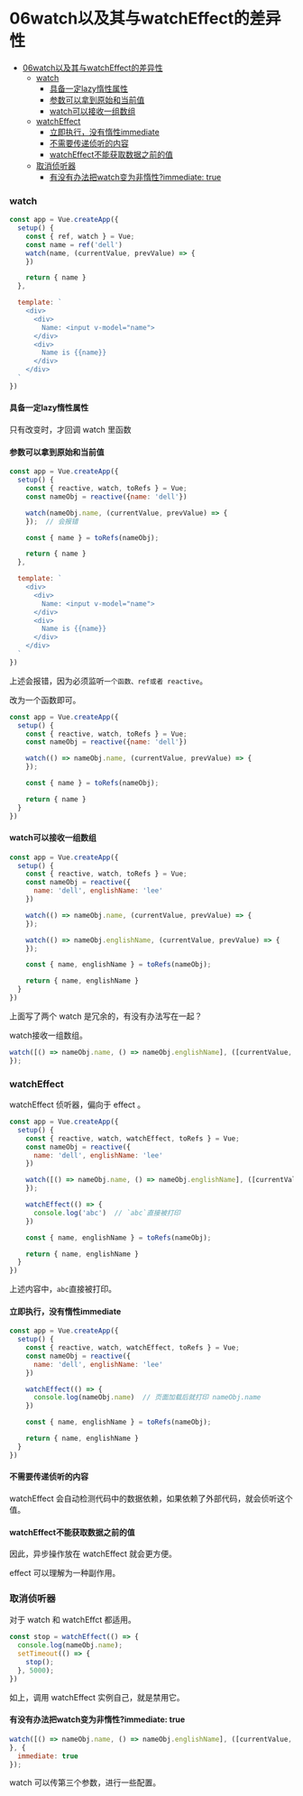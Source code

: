 # 06watch以及其与watchEffect的差异性

<!-- @import "[TOC]" {cmd="toc" depthFrom=1 depthTo=6 orderedList=false} -->

<!-- code_chunk_output -->

- [06watch以及其与watchEffect的差异性](#06watch以及其与watcheffect的差异性)
    - [watch](#watch)
      - [具备一定lazy惰性属性](#具备一定lazy惰性属性)
      - [参数可以拿到原始和当前值](#参数可以拿到原始和当前值)
      - [watch可以接收一组数组](#watch可以接收一组数组)
    - [watchEffect](#watcheffect)
      - [立即执行，没有惰性immediate](#立即执行没有惰性immediate)
      - [不需要传递侦听的内容](#不需要传递侦听的内容)
      - [watchEffect不能获取数据之前的值](#watcheffect不能获取数据之前的值)
    - [取消侦听器](#取消侦听器)
      - [有没有办法把watch变为非惰性?immediate: true](#有没有办法把watch变为非惰性immediate-true)

<!-- /code_chunk_output -->

### watch
```js
const app = Vue.createApp({
  setup() {
    const { ref, watch } = Vue;
    const name = ref('dell')
    watch(name, (currentValue, prevValue) => {
    })

    return { name }
  },

  template: `
    <div>
      <div>
        Name: <input v-model="name">
      </div>
      <div>
        Name is {{name}}
      </div>
    </div>
  `
})
```

#### 具备一定lazy惰性属性
只有改变时，才回调 watch 里函数

#### 参数可以拿到原始和当前值
```js
const app = Vue.createApp({
  setup() {
    const { reactive, watch, toRefs } = Vue;
    const nameObj = reactive({name: 'dell'})

    watch(nameObj.name, (currentValue, prevValue) => {
    });  // 会报错

    const { name } = toRefs(nameObj);

    return { name }
  },

  template: `
    <div>
      <div>
        Name: <input v-model="name">
      </div>
      <div>
        Name is {{name}}
      </div>
    </div>
  `
})
```

上述会报错，因为必须监听`一个函数、ref或者 reactive`。

改为一个函数即可。

```js
const app = Vue.createApp({
  setup() {
    const { reactive, watch, toRefs } = Vue;
    const nameObj = reactive({name: 'dell'})

    watch(() => nameObj.name, (currentValue, prevValue) => {
    });

    const { name } = toRefs(nameObj);

    return { name }
  }
})
```

#### watch可以接收一组数组
```js
const app = Vue.createApp({
  setup() {
    const { reactive, watch, toRefs } = Vue;
    const nameObj = reactive({
      name: 'dell', englishName: 'lee'
    })

    watch(() => nameObj.name, (currentValue, prevValue) => {
    });

    watch(() => nameObj.englishName, (currentValue, prevValue) => {
    });

    const { name, englishName } = toRefs(nameObj);

    return { name, englishName }
  }
})
```

上面写了两个 watch 是冗余的，有没有办法写在一起？

watch接收一组数组。

```js
watch([() => nameObj.name, () => nameObj.englishName], ([currentValue, currentEng], [prevValue, prevEng]) => {
});
```

### watchEffect
watchEffect 侦听器，偏向于 effect 。

```js
const app = Vue.createApp({
  setup() {
    const { reactive, watch, watchEffect, toRefs } = Vue;
    const nameObj = reactive({
      name: 'dell', englishName: 'lee'
    })

    watch([() => nameObj.name, () => nameObj.englishName], ([currentValue, currentEng], [prevValue, prevEng]) => {
    });

    watchEffect(() => {
      console.log('abc')  // `abc`直接被打印
    })

    const { name, englishName } = toRefs(nameObj);

    return { name, englishName }
  }
})
```

上述内容中，`abc`直接被打印。

#### 立即执行，没有惰性immediate
```js
const app = Vue.createApp({
  setup() {
    const { reactive, watch, watchEffect, toRefs } = Vue;
    const nameObj = reactive({
      name: 'dell', englishName: 'lee'
    })

    watchEffect(() => {
      console.log(nameObj.name)  // 页面加载后就打印 nameObj.name
    })

    const { name, englishName } = toRefs(nameObj);

    return { name, englishName }
  }
})
```

#### 不需要传递侦听的内容

watchEffect 会自动检测代码中的数据依赖，如果依赖了外部代码，就会侦听这个值。

#### watchEffect不能获取数据之前的值

因此，异步操作放在 watchEffect 就会更方便。

effect 可以理解为一种副作用。

### 取消侦听器
对于 watch 和 watchEffct 都适用。
```js
const stop = watchEffect(() => {
  console.log(nameObj.name);
  setTimeout(() => {
    stop();
  }, 5000);
})
```

如上，调用 watchEffect 实例自己，就是禁用它。

#### 有没有办法把watch变为非惰性?immediate: true
```js
watch([() => nameObj.name, () => nameObj.englishName], ([currentValue, currentEng], [prevValue, prevEng]) => {
}, {
  immediate: true
});
```

watch 可以传第三个参数，进行一些配置。
